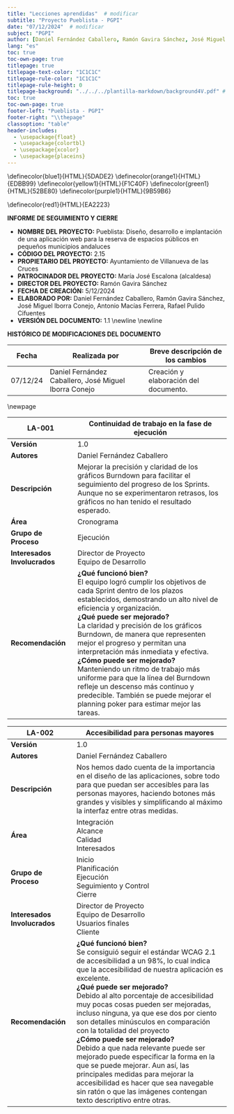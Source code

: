 ```yaml
---
title: "Lecciones aprendidas"  # modificar
subtitle: "Proyecto Pueblista - PGPI"
date: "07/12/2024"  # modificar
subject: "PGPI"
author: [Daniel Fernández Caballero, Ramón Gavira Sánchez, José Miguel Iborra Conejo, Antonio Macías Ferrera, Rafael Pulido Cifuentes]
lang: "es"
toc: true
toc-own-page: true
titlepage: true
titlepage-text-color: "1C1C1C"
titlepage-rule-color: "1C1C1C"
titlepage-rule-height: 0
titlepage-background: "../../../plantilla-markdown/background4V.pdf" # modificar si el doc es horizontal
toc: true
toc-own-page: true
footer-left: "Pueblista - PGPI"
footer-right: "\\thepage"
classoption: "table" 
header-includes:
  - \usepackage{float}
  - \usepackage{colortbl}
  - \usepackage{xcolor}
  - \usepackage{placeins}
---
```


\definecolor{blue1}{HTML}{5DADE2}
\definecolor{orange1}{HTML}{EDBB99}
\definecolor{yellow1}{HTML}{F1C40F}
\definecolor{green1}{HTML}{52BE80}
\definecolor{purple1}{HTML}{9B59B6}

\definecolor{red1}{HTML}{EA2223}

**INFORME DE SEGUIMIENTO Y CIERRE**

- **NOMBRE DEL PROYECTO:** Pueblista: Diseño, desarrollo e implantación de una aplicación web para la reserva de espacios públicos en pequeños municipios andaluces 
- **CÓDIGO DEL PROYECTO:** 2.15
- **PROPIETARIO DEL PROYECTO:** Ayuntamiento de Villanueva de las Cruces
- **PATROCINADOR DEL PROYECTO:** María José Escalona (alcaldesa)
- **DIRECTOR DEL PROYECTO:** Ramón Gavira Sánchez
- **FECHA DE CREACIÓN:** 5/12/2024
- **ELABORADO POR:** Daniel Fernández Caballero, Ramón Gavira Sánchez, José Miguel Iborra Conejo, Antonio Macías Ferrera, Rafael Pulido Cifuentes
- **VERSIÓN DEL DOCUMENTO:** 1.1 \newline \newline

**HISTÓRICO DE MODIFICACIONES DEL DOCUMENTO** 

| Fecha       | Realizada por | Breve descripción de los cambios |
|-------------|---------------|----------------------------------|
|07/12/24             | Daniel Fernández Caballero, José Miguel Iborra Conejo             |   Creación y elaboración del documento.                              |

\newpage


| **LA-001**         |        **Continuidad de trabajo en la fase de ejecución**                                                         |
|---------------------|---------------------------------------------------------------------------|
| **Versión**         | 1.0  |
| **Autores**         | Daniel Fernández Caballero |
| **Descripción**     | Mejorar la precisión y claridad de los gráficos Burndown para facilitar el seguimiento del progreso de los Sprints. Aunque no se experimentaron retrasos, los gráficos no han tenido el resultado esperado. |
| **Área**            | Cronograma  |
| **Grupo de Proceso**| Ejecución  |
| **Interesados Involucrados** | Director de Proyecto <br> Equipo de Desarrollo |
| **Recomendación** | **¿Qué funcionó bien?** <br> El equipo logró cumplir los objetivos de cada Sprint dentro de los plazos establecidos, demostrando un alto nivel de eficiencia y organización. <br> **¿Qué puede ser mejorado?** <br> La claridad y precisión de los gráficos Burndown, de manera que representen mejor el progreso y permitan una interpretación más inmediata y efectiva. <br> **¿Cómo puede ser mejorado?** <br> Manteniendo un ritmo de trabajo más uniforme para que la línea del Burndown refleje un descenso más continuo y predecible. También se puede mejorar el planning poker para estimar mejor las tareas. |




| **LA-002**          |    **Accesibilidad para personas mayores**                                             |
|---------------------|---------------------------------------------------------------------------|
| **Versión**         | 1.0  |
| **Autores**         | Daniel Fernández Caballero |
| **Descripción**     | Nos hemos dado cuenta de la importancia en el diseño de las aplicaciones, sobre todo para que puedan ser accesibles para las personas mayores, haciendo botones más grandes y visibles y simplificando al máximo la interfaz entre otras medidas. |
| **Área**            | Integración <br> Alcance <br> Calidad <br> Interesados  |
| **Grupo de Proceso**| Inicio <br>Planificación <br> Ejecución <br> Seguimiento y Control <br> Cierre |
| **Interesados Involucrados** | Director de Proyecto <br> Equipo de Desarrollo  <br> Usuarios finales <br> Cliente |
| **Recomendación** | **¿Qué funcionó bien?** <br> Se consiguió seguir el estándar WCAG 2.1 de accesibilidad a un 98%, lo cual indica que la accesibilidad de nuestra aplicación es excelente. <br> **¿Qué puede ser mejorado?** <br> Debido al alto porcentaje de accesibilidad muy pocas cosas pueden ser mejoradas, incluso ninguna, ya que ese dos por ciento son detalles minúsculos en comparación con la totalidad del proyecto <br> **¿Cómo puede ser mejorado?** <br> Debido a que nada relevante puede ser mejorado puede especificar la forma en la que se puede mejorar. Aun así, las principales medidas para mejorar la accesibilidad es hacer que sea navegable sin ratón o que las imágenes contengan texto descriptivo entre otras. 